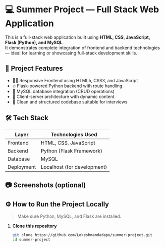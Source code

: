 # 💻 Summer Project — Full Stack Web Application

This is a full-stack web application built using **HTML, CSS, JavaScript, Flask (Python), and MySQL**.  
It demonstrates complete integration of frontend and backend technologies — ideal for learning or showcasing full-stack development skills.

## 🚀 Project Features

- 🧑‍💻 Responsive Frontend using HTML5, CSS3, and JavaScript
- 🔥 Flask-powered Python backend with route handling
- 💾 MySQL database integration (CRUD operations)
- 📡 Client-server architecture with dynamic content
- 🎯 Clean and structured codebase suitable for interviews

## 🛠️ Tech Stack

| Layer        | Technologies Used              |
|--------------|-------------------------------|
| Frontend     | HTML, CSS, JavaScript         |
| Backend      | Python (Flask Framework)      |
| Database     | MySQL                         |
| Deployment   | Localhost (for development)   |

## 📷 Screenshots (optional)
<!-- You can upload screenshots in the repo and link here -->
<!-- ![Home Page](screenshots/home.png) -->

## ⚙️ How to Run the Project Locally

> Make sure Python, MySQL, and Flask are installed.

1. **Clone this repository**
   ```bash
   git clone https://github.com/Lokeshmandadapu/summer-project.git
   cd summer-project
